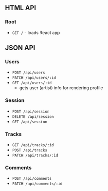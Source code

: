 ## HTML API

### Root

- `GET /` - loads React app

## JSON API

### Users

- `POST /api/users`
- `PATCH /api/users/:id`
- `GET /api/users/:id`
  - gets user (artist) info for rendering profile

### Session

- `POST /api/session`
- `DELETE /api/session`
- `GET /api/session`

### Tracks

- `GET /api/tracks/:id`
- `POST /api/tracks`
- `PATCH /api/tracks/:id`



### Comments
- `POST /api/comments`
- `PATCH /api/comments/:id`
